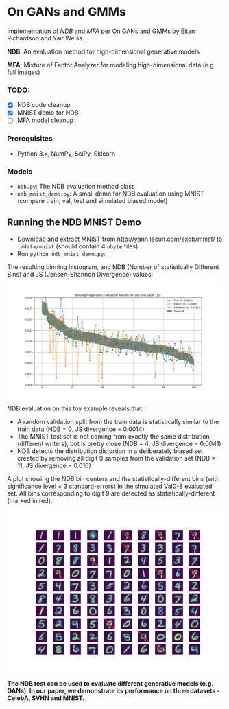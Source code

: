 On GANs and GMMs
================
Implementation of *NDB* and *MFA* per [On GANs and GMMs](https://arxiv.org/abs/1805.12462) by Eitan Richardson and Yair Weiss.

**NDB**: An evaluation method for high-dimensional generative models

**MFA**: Mixture of Factor Analyzer for modeling high-dimensional data (e.g. full images)

### TODO:
- [x] NDB code cleanup
- [x] MNIST demo for NDB
- [ ] MFA model cleanup

### Prerequisites

- Python 3.x, NumPy, SciPy, Sklearn

### Models

- `ndb.py`: The NDB evaluation method class
- `ndb_mnist_demo.py`: A small demo for NDB evaluation using MNIST (compare train, val, test and simulated biased model)

## Running the NDB MNIST Demo
- Download and extract MNIST from http://yann.lecun.com/exdb/mnist/ to `./data/mnist` (should contain 4 `ubyte` files)
- Run `python ndb_mnist_demo.py`:

The resulting binning histogram, and NDB (Number of statistically Different Bins) and JS (Jensen-Shannon Divergence) values:

<img src="images/mnist_histograms_100.png"/>

NDB evaluation on this toy example reveals that:
- A random validation split from the train data is statistically similar to the train data (NDB = 0, JS divergence = 0.0014)
- The MNIST test set is not coming from exactly the same distribution (different writers), but is pretty close (NDB = 4, JS divergence = 0.0041)
- NDB detects the distribution distortion in a deliberately biased set created by removing all digit 9 samples from the validation set (NDB = 11, JS divergence = 0.016)

A plot showing the NDB bin centers and the statistically-different bins (with significance level = 3 standard-errors) in the simulated Val0-8 evaluated set. 
All bins corresponding to digit 9 are detected as statistically-different (marked in red).

<img src="images/bins_with_Val0-8_results_100.png"/>

**The NDB test can be used to evaluate different generative models (e.g. GANs). In our paper, we demonstrate its performance on three datasets - CelebA, SVHN and MNIST.**
